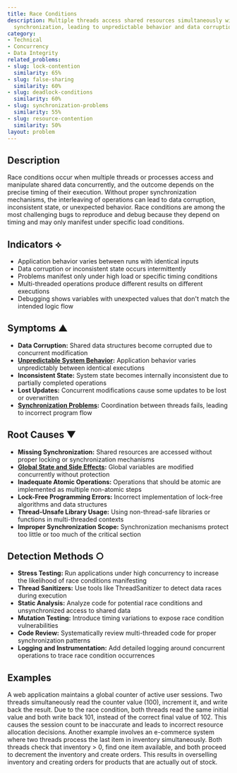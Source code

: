 ```yaml
---
title: Race Conditions
description: Multiple threads access shared resources simultaneously without proper
  synchronization, leading to unpredictable behavior and data corruption.
category:
- Technical
- Concurrency
- Data Integrity
related_problems:
- slug: lock-contention
  similarity: 65%
- slug: false-sharing
  similarity: 60%
- slug: deadlock-conditions
  similarity: 60%
- slug: synchronization-problems
  similarity: 55%
- slug: resource-contention
  similarity: 50%
layout: problem
---
```


## Description

Race conditions occur when multiple threads or processes access and manipulate shared data concurrently, and the outcome depends on the precise timing of their execution. Without proper synchronization mechanisms, the interleaving of operations can lead to data corruption, inconsistent state, or unexpected behavior. Race conditions are among the most challenging bugs to reproduce and debug because they depend on timing and may only manifest under specific load conditions.

## Indicators ⟡

- Application behavior varies between runs with identical inputs
- Data corruption or inconsistent state occurs intermittently
- Problems manifest only under high load or specific timing conditions
- Multi-threaded operations produce different results on different executions
- Debugging shows variables with unexpected values that don't match the intended logic flow

## Symptoms ▲

- **Data Corruption:** Shared data structures become corrupted due to concurrent modification
- **[Unpredictable System Behavior](unpredictable-system-behavior.md):** Application behavior varies unpredictably between identical executions
- **Inconsistent State:** System state becomes internally inconsistent due to partially completed operations
- **Lost Updates:** Concurrent modifications cause some updates to be lost or overwritten
- **[Synchronization Problems](synchronization-problems.md):** Coordination between threads fails, leading to incorrect program flow

## Root Causes ▼

- **Missing Synchronization:** Shared resources are accessed without proper locking or synchronization mechanisms
- **[Global State and Side Effects](global-state-and-side-effects.md):** Global variables are modified concurrently without protection
- **Inadequate Atomic Operations:** Operations that should be atomic are implemented as multiple non-atomic steps
- **Lock-Free Programming Errors:** Incorrect implementation of lock-free algorithms and data structures
- **Thread-Unsafe Library Usage:** Using non-thread-safe libraries or functions in multi-threaded contexts
- **Improper Synchronization Scope:** Synchronization mechanisms protect too little or too much of the critical section

## Detection Methods ○

- **Stress Testing:** Run applications under high concurrency to increase the likelihood of race conditions manifesting
- **Thread Sanitizers:** Use tools like ThreadSanitizer to detect data races during execution
- **Static Analysis:** Analyze code for potential race conditions and unsynchronized access to shared data
- **Mutation Testing:** Introduce timing variations to expose race condition vulnerabilities
- **Code Review:** Systematically review multi-threaded code for proper synchronization patterns
- **Logging and Instrumentation:** Add detailed logging around concurrent operations to trace race condition occurrences

## Examples

A web application maintains a global counter of active user sessions. Two threads simultaneously read the counter value (100), increment it, and write back the result. Due to the race condition, both threads read the same initial value and both write back 101, instead of the correct final value of 102. This causes the session count to be inaccurate and leads to incorrect resource allocation decisions. Another example involves an e-commerce system where two threads process the last item in inventory simultaneously. Both threads check that inventory > 0, find one item available, and both proceed to decrement the inventory and create orders. This results in overselling inventory and creating orders for products that are actually out of stock.